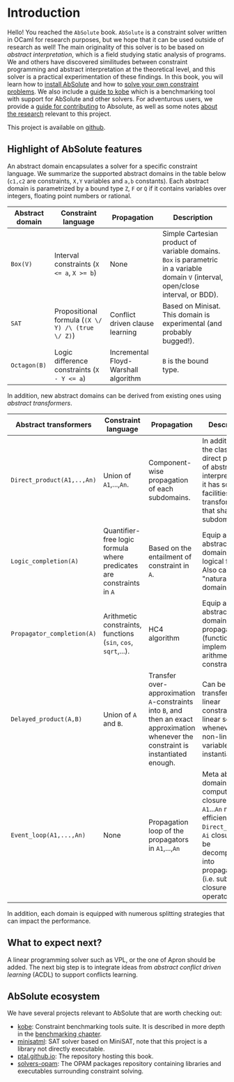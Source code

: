 # Introduction

Hello! You reached the `AbSolute` book.
`AbSolute` is a constraint solver written in OCaml for research purposes, but we hope that it can be used outside of research as well!
The main originality of this solver is to be based on _abstract interpretation_, which is a field studying static analysis of programs.
We and others have discovered similitudes between constraint programming and abstract interpretation at the theoretical level, and this solver is a practical experimentation of these findings.
In this book, you will learn how to [install AbSolute](getting-started.html) and how to [solve your own constraint problems](learn-absolute.html).
We also include a [guide to kobe](benchmarking.html) which is a benchmarking tool with support for AbSolute and other solvers.
For adventurous users, we provide a [guide for contributing](contributing.html) to Absolute, as well as some notes [about the research](research.html) relevant to this project.

This project is available on [github](https://github.com/ptal/absolute/).

## Highlight of AbSolute features

An abstract domain encapsulates a solver for a specific constraint language.
We summarize the supported abstract domains in the table below (`c1,c2` are constraints, `X,Y` variables and `a,b` constants).
Each abstract domain is parametrized by a bound type `Z`, `F` or `Q` if it contains variables over integers, floating point numbers or rational.

| Abstract domain | Constraint language | Propagation | Description |
| --------------- | -------------------- | ----------- | ----------- |
| `Box(V)`        | Interval constraints (`X <= a`, `X >= b`) | None | Simple Cartesian product of variable domains. `Box` is parametric in a variable domain `V` (interval, open/close interval, or BDD). |
| `SAT`    | Propositional formula (`(X \/ Y) /\ (true \/ Z)`) | Conflict driven clause learning | Based on Minisat. This domain is experimental (and probably bugged!). |
| `Octagon(B)`    | Logic difference constraints (`X - Y <= a`) | Incremental Floyd-Warshall algorithm | `B` is the bound type. |


In addition, new abstract domains can be derived from existing ones using _abstract transformers_.

| Abstract transformers | Constraint language | Propagation | Description |
| --------------- | -------------------- | ----------- | ----------- |
| `Direct_product(A1,..,An)` | Union of `A1`,...,`An`. | Component-wise propagation of each subdomains. | In addition to the classical direct product of abstract interpretation, it has some facilities for transformers that shares subdomains. |
| `Logic_completion(A)` | Quantifier-free logic formula where predicates are constraints in `A` | Based on the entailment of constraint in `A`. | Equip an abstract domain `A` with logical formula. Also called "natural domain SMT". |
| `Propagator_completion(A)` | Arithmetic constraints, functions (`sin`, `cos`, `sqrt`,...). |  HC4 algorithm | Equip an abstract domain `A` with propagators (functions implementing arithmetic constraints). |
| `Delayed_product(A,B)` | Union of `A` and `B`. | Transfer over-approximation `A`-constraints into `B`, and then an exact approximation whenever the constraint is instantiated enough. | Can be used to transfer non-linear constraints to a linear solver whenever the non-linear variables are instantiated. |
| `Event_loop(A1,...,An)` | None | Propagation loop of the propagators in `A1`,...,`An` | Meta abstract domain, computing the closure of `A1`...`An` more efficiently than `Direct_product`. `Ai` closure must be decomposable into propagators (i.e. sub-closure operators). |

In addition, each domain is equipped with numerous splitting strategies that can impact the performance.

## What to expect next?

A linear programming solver such as VPL, or the one of Apron should be added.
The next big step is to integrate ideas from _abstract conflict driven learning_ (ACDL) to support conflicts learning.

## AbSolute ecosystem

We have several projects relevant to AbSolute that are worth checking out:

* [kobe](https://github.com/ptal/kobe): Constraint benchmarking tools suite.
It is described in more depth in the [benchmarking chapter](benchmarking.md).
* [minisatml](https://github.com/ptal/minisatml): SAT solver based on MiniSAT, note that this project is a library not directly executable.
* [ptal.github.io](https://github.com/ptal/ptal.github.io): The repository hosting this book.
* [solvers-opam](https://github.com/ptal/solvers-opam): The OPAM packages repository containing libraries and executables surrounding constraint solving.
